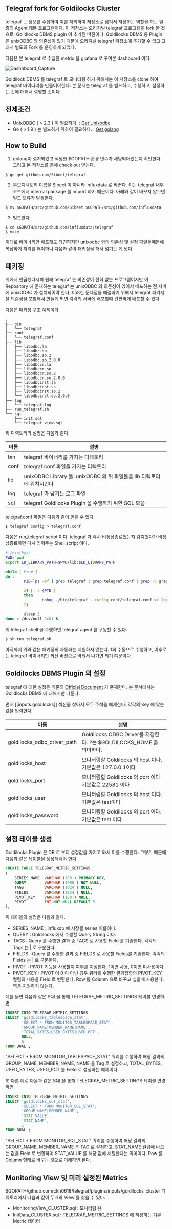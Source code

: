 
## Telegraf fork for Goldilocks Cluster 

telegraf 는 정보를 수집하여 이를 처리하여 저장소로 넘겨서 저장하는 역할을 하는 일종의 Agent 데몬 프로그램이다. 이 저장소는 오리지널 telegraf 프로그램을 fork 한 것으로, Golidlocks DBMS plugin 이 추가된 버젼이다. Goldilocks DBMS 용 Plugin 은 unixODBC 와 의존성이 있기 때문에 오리지널 telegraf 저장소에 추가할 수 없고 그래서 별도의 Fork 를 운영하게 되었다. 

다음은 본 telegraf 로 수집한 metric 을 grafana 로 꾸며본 dashboard 이다. 

![Dashhboard_Capture](dashboard_capture.jpg)

Goldilock DBMS 를 telegraf 로 모니터링 하기 위해서는 이 저장소를 clone 하여 telegraf 바이너리를 만들어야한다. 본 문서는 telegraf 를 빌드하고, 수행하고, 설정하는 것에 대해서 설명할 것이다. 



## 전제조건 

* UnixODBC ( > 2.3 ) 이 필요하다. : [Get Unixodbc](http://unixodbc.org)
* Go ( > 1.9 ) 는 빌드하기 위하여 필요하다. : [Get golang](http://golang.org)


## How to Build 

1. golang이 설치되었고 적당한 $GOPATH 환경 변수가 세팅되어있는지 확인한다. 그리고 본 저장소를 통해 check out 받는다. 

```
$ go get github.com/Sibeet/telegraf
```

2. 부모디렉토리 이름을 Sibeet 이 아니라 influxdata 로 바꾼다. 이는 telegraf 내부 코드에서 internal package 를 import 하기 때문이다. 아래와 같이 바꾸지 않으면 빌드 오류가 발생한다. 

```
$ mv $GOPATH/src/github.com/Sibeet $GOPATH/src/github.com/influxdata
```
3. 빌드한다. 

```
$ cd $GOPATH/src/github.com/influxdata/telegraf 
$ make 
```

이대로 바이너리만 배포해도 되긴하지만 unixodbc 와의 의존성 및 설정 파일들때문에 복잡하게 처리를 해야하니 다음과 같이 패키징을 해서 넘기는 게 낫다. 

## 패키징 

위에서 언급했다시피 원래 telegraf 는 의존성이 전혀 없는 프로그램이지만 이 Repository 에 존재하는 telegraf 는 unixODBC 와 의존성이 있어서 배포하는 전 서버에 unixODBC 가 설치되어야 한다. 이러한 문제점을 해결하기 위해서 telegraf 패키지을 의존성을 포함해서 만들게 되면 각각의 서버에 배포할때 간편하게 배포할 수 있다. 

다음은 패키징 구조 예제이다. 

```
.
├── bin
│   └── telegraf
├── conf
│   └── telegraf.conf
├── lib
│   ├── libodbc.la
│   ├── libodbc.so
│   ├── libodbc.so.2
│   ├── libodbc.so.2.0.0
│   ├── libodbccr.la
│   ├── libodbccr.so
│   ├── libodbccr.so.2
│   ├── libodbccr.so.2.0.0
│   ├── libodbcinst.la
│   ├── libodbcinst.so
│   ├── libodbcinst.so.2
│   └── libodbcinst.so.2.0.0
├── log
│   └── telegraf.log
├── run_telegraf.sh
└── sql
    ├── init.sql
    └── telegraf_view.sql
```

위 디렉토리의 설명은 다음과 같다. 

| 이름  | 설명   |
|---|---|
| bin  |  telegraf 바이너리를 가지는 디렉토리 
| conf |  telegraf.conf 파일을 가지는 디렉토리 | 
| lib  |  unixODBC Library 들. unixODBC 의 위 파일들을 lib 디렉토리에 위치시킨다 | 
| log  |  telegraf 가 남기는 로그 파일 | 
| sql  |  telegraf Goldilocks Plugin 을 수행하기 위한 SQL 모음 | 

telegraf.conf 파일은 다음과 같이 얻을 수 있다. 

```
$ telegraf config > telegraf.conf 
```


다음은 run_telegraf script 이다. telegraf 가 혹시 비정상종료했는지 감지했다가 비정상종료하면 다시 띄워주는 Shell script 이다. 

```sh
#!/bin/bash
PWD=`pwd`
export LD_LIBRARY_PATH=$PWD/lib:$LD_LIBRARY_PATH

while [ true ]
do :
        PID=`ps -ef | grep telegraf | grep telegraf.conf | grep -v grep | awk '{print $2}'`

        if [ -z $PID ]
        then
                nohup ./bin/telegraf --config conf/telegraf.conf >> log/telegraf.log 2>&1 &
        fi

        sleep 5
done > /dev/null 2>&1 &

```
위 telegraf shell 을 수행하면 telegraf agent 를 구동할 수 있다. 

```
$ sh run_telegraf.sh 
```

아직까지 위와 같은 패키징의 자동화는 지원하지 않는다. 1회 수동으로 수행하고, 이후로는 telegraf 바이너리만 최신 버젼으로 바꿔서 나가면 되기 떄문이다. 


## Goldilocks DBMS Plugin 의 설정 

telegraf 에 대한 설정은 기존의 [Official Document](https://docs.influxdata.com/telegraf/v1.5/administration/configuration/) 가 존재한다. 본 문서에서는 Golidlocks DBMS 에 대해서만 다룬다. 

먼저 [[inputs.goldilocks]] 섹션을 찾아서 모두 주석을 해제한다. 각각의 Key 에 맞는 값을 입력한다. 

| 이름  | 설명   |
|---|---|
| goldilocks_odbc_driver_path  |  Goldilocks ODBC Driver를 지정한다. ?는 $GOLDILOCKS_HOME 을 의미하다.  
| goldilocks_host  | 모니터링할 Goldilocks 의 host 이다. 기본값은 127.0.0.1이다 | 
| goldilocks_port  | 모니터링할 Goldilocks 의 port 이다  기본값은 22581 이다 |
| goldilocks_user  | 모니터링할 Goldilocks 의 host 이다. 기본값은 test이다 | 
| goldilocks_password  | 모니터링할 Goldilocks 의 port 이다.  기본값은 test 이다|



 
## 설정 테이블 생성 

Goldilocks Plugin 은 DB 로 부터 설정값을 가지고 와서 이를 수행한다. 그렇기 때문에 다음과 같은 테이블을 생성해줘야 한다. 

```sql 
CREATE TABLE TELEGRAF_METRIC_SETTINGS
(
    SERIES_NAME  VARCHAR (100 ) PRIMARY KEY,
    QUERY        VARCHAR (4000 ) NOT NULL,
    TAGS         VARCHAR (1024 ) NULL,
    FIELDS       VARCHAR (1024 ) NULL,
    PIVOT_KEY    VARCHAR (100 ) NULL,
    PIVOT        INT NOT NULL DEFAULT 0
);

```

위 테이블의 설명은 다음과 같다. 

* SERIES_NAME : influxdb 에 저장될 series 이름이다.
* QUERY : Goldilocks 에서 수행할 Query String 이다. 
* TAGS : Query 를 수행한 결과 중 TAGS 로 사용할 Field 를 기술한다. 각각의 Tags 는  | 로 구분한다.
* FIELDS : Query 를 수행한 결과 중 FIELDS 로 사용할 Fields를 기술한다. 각각의 Fields 는 | 로 구분한다.  
* PIVOT : PIVOT 기능을 사용할지 여부를 지정한다. 1이면 사용, 0이면 미사용이다. 
* PIVOT_KEY : PIVOT 이 0 이 아닌 경우 쿼리를 수행한 결과집합의 PIVOT_KEY 컬럼의 내용을 Field 로 변환한다. Row 를 Column 으로 바꾸고 싶을때 사용한다. 역은 지원하지 않는다. 


예를 들면 다음과 같은 SQL을 통해 TELEGRAF_METRIC_SETTINGS 테이블 변경하면 

```sql
INSERT INTO TELEGRAF_METRIC_SETTINGS
SELECT 'goldilocks_tablespace_stat',
       'SELECT * FROM MONITOR_TABLESPACE_STAT',
       'GROUP_NAME|MEMBER_NAME|NAME',
       'TOTAL_BYTES|USED_BYTES|USED_PCT',
       NULL,
       0
FROM DUAL ;
```

"SELECT * FROM MONITOR_TABLESPACE_STAT" 쿼리를 수행하여 해당 결과의 GROUP_NAME, MEMBER_NAME, NAME 을 Tag 로 설정하고, TOTAL_BYTES, USED_BYTES, USED_PCT 를 Field 로 설정하는 예제이다. 


또 다른 예로 다음과 같은 SQL을 통해 TELEGRAF_METRIC_SETTINGS 테이블 변경하면 

```sql
INSERT INTO TELEGRAF_METRIC_SETTINGS
SELECT 'goldilocks_sql_stat',
       'SELECT * FROM MONITOR_SQL_STAT',
       'GROUP_NAME|MEMBER_NAME',
       'STAT_VALUE',
       'STAT_NAME',
       1
FROM DUAL ;
```

"SELECT * FROM MONITOR_SQL_STAT" 쿼리를 수행하여 해당 결과의 GROUP_NAME, MEMBER_NAME 은 TAG 로 설정하고, STAT_NAME 컬럼에 나오는 값을 Field 로 변환하여 STAT_VALUE 를 해당 값에 세팅한다는 의미이다. Row 를 Column 형태로 바꾸는 것으로 이해하면 된다. 

## Monitoring View 및 미리 설정된 Metrics 

$GOPATH/github.com/ckh0618/telegraf/plugins/inputs/goldilocks_cluster 디렉토리에서 다음과 같이 두개의 View 를 찾을 수 있다. 

* MonitoringView_CLUSTER.sql : 모니터링 뷰 
* InitData_CLUSTER.sql : TELEGRAF_METRIC_SETTINGS 에 저장하는 기본 Metric 데이터 


